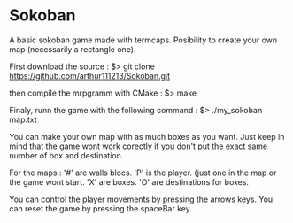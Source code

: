 # Sokoban
A basic sokoban game made with termcaps. Posibility to create your own map (necessarily a rectangle one).

First download the source :
    $> git clone https://github.com/arthur111213/Sokoban.git

then compile the mrpgramm with CMake :
    $> make

Finaly, runn the game with the following command :
    $> ./my_sokoban map.txt

You can make your own map with as much boxes as you want.
Just keep in mind that the game wont work corectly if you don't put the exact same number of box and destination.

For the maps :
    '#' are walls blocs.
    'P' is the player. (just one in the map or the game wont start.
    'X' are boxes.
    'O' are destinations for boxes.

You can control the player movements by pressing the arrows keys.
You can reset the game by pressing the spaceBar key.
